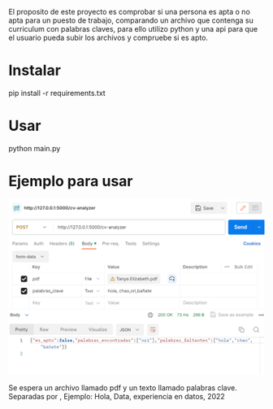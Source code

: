 El proposito de este proyecto es comprobar si una persona es apta o no apta para un puesto de trabajo, comparando un archivo que contenga su curriculum con palabras claves, para ello utilizo python y una api para que el usuario pueda subir los archivos y compruebe si es apto.

# Instalar
pip install -r requirements.txt

# Usar
python main.py

# Ejemplo para usar
![Api ejemplo](doc/api.png)

Se espera un archivo llamado pdf y un texto llamado palabras clave. Separadas por ,
Ejemplo: Hola, Data, experiencia en datos, 2022